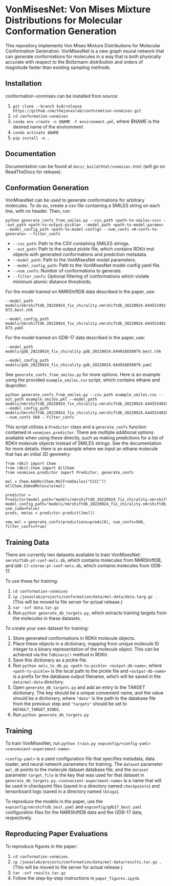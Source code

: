# VonMisesNet: Von Mises Mixture Distributions for Molecular Conformation Generation 

This repository implements Von Mises Mixture Distributions for Molecular Conformation Generation. VonMisesNet is a new 
graph neural network that can generate conformations for molecules in a way that is both physically accurate with 
respect to the Boltzmann distribution and orders of magnitude faster than existing sampling methods.  


## Installation
conformation-vonmises can be installed from source:
1. ```git clone --branch ks8/release https://github.com/thejonaslab/conformation-vonmises.git```
2. ```cd conformation-vonmises```
3. ```conda env create -n $NAME -f environment.yml```, where $NAME is the desired name of the environment
4. ```conda activate $NAME```
5. ```pip install -e .```

## Documentation
Documentation can be found at ```docs/_build/html/vonmises.html``` (will go on ReadTheDocs for release).

## Conformation Generation
VonMisesNet can be used to generate conformations for arbitrary molecules. To do so, create a csv file containing a 
SMILES string on each line, with no header. Then, run:

```
python generate_confs_from_smiles.py --csv_path <path-to-smiles-csv> --out_path <path-to-output-pickle> --model_path <path-to-model-params> --model_config_path <path-to-model-config> --num_confs <#-confs-to-generate> --filter_confs
```

- ```--csv_path```: Path to the CSV containing SMILES strings.
- ```--out_path```: Path to the output pickle file, which contains RDKit mol objects with generated conformations and prediction metadata. 
- ```--model_path```: Path to the VonMisesNet model parameters. 
- ```--model_config_path```: Path to the VonMisesNet model config yaml file.
- ```--num_confs```: Number of conformations to generate.
- ```--filter_confs```: Optional filtering of conformations which violate minimum atomic distance thresholds.

For the model trained on NMRShiftDB data described in the paper, use:

```--model_path models/nmrshiftdb_20220924_fix_chirality.nmrshiftdb_20220924.644553492873.best.chk```

```--model_config_path models/nmrshiftdb_20220924_fix_chirality.nmrshiftdb_20220924.644553492873.yaml``` 


For the model trained on GDB-17 data described in the paper, use:

```--model_path models/gdb_20220924_fix_chirality.gdb_20220924.644918830879.best.chk``` 

```--model_config_path models/gdb_20220924_fix_chirality.gdb_20220924.644918830879.yaml```

See ```generate_confs_from_smiles.py``` for more options. Here is an example using the provided ```example_smiles.csv``` 
script, which contains ethane and ibuprofen:

```
python generate_confs_from_smiles.py --csv_path example_smiles.csv --out_path example_smiles.pkl --model_path models/nmrshiftdb_20220924_fix_chirality.nmrshiftdb_20220924.644553492873.best.chk --model_config_path models/nmrshiftdb_20220924_fix_chirality.nmrshiftdb_20220924.644553492873.yaml --num_confs 560 --filter_confs
```

This script utilizes a ```Predictor``` class and a ```generate_confs``` function contained in ```vonmises.predictor```. 
There are multiple additional options available when using these directly, such as making predictions for a list of 
RDKit molecule objects instead of SMILES strings. See the documentation for more details. Here is an example where we 
input an ethane molecule that has an initial 3D geometry:

```
from rdkit import Chem
from rdkit.Chem import AllChem
from vonmises.predictor import Predictor, generate_confs

mol = Chem.AddHs(Chem.MolFromSmiles("CCCC"))
AllChem.EmbedMolecule(mol)

predictor = Predictor(model_path="models/nmrshiftdb_20220924_fix_chirality.nmrshiftdb_20220924.644553492873.best.chk", model_config_path="models/nmrshiftdb_20220924_fix_chirality.nmrshiftdb_20220924.644553492873.yaml", use_cuda=False)
preds, metas = predictor.predict([mol])

new_mol = generate_confs(predictions=preds[0], num_confs=560, filter_confs=True)
```

## Training Data
There are currently two datasets available to train VonMisesNet: ```nmrshiftdb-pt-conf-mols.db```, which contains 
molecules from NMRShiftDB, and ```GDB-17-stereo-pt-conf-mols.db```, which contains molecules from GDB-17. 

To use these for training:
1. ```cd conformation-vonmises```
2. ```cp /jonaslab/projects/conformation/data/mol-data/data.targ.gz .``` (This will be moved to file server for actual release.) 
3. ```tar -xvf data.tar.gz```
4. Run ```python generate_db_targets.py```, which extracts training targets from the molecules in these datasets.

To create your own dataset for training:
1. Store generated conformations in RDKit molecule objects.
2. Place these objects in a dictionary, mapping from unique molecule ID integer to a binary representation of the 
molecule object. This can be achieved via the ```ToBinary()``` method in RDKit. 
3. Save this dictionary as a pickle file.
4. Run ```python mols_to_db.py <path-to-pickle> <output-db-name>```, where ```<path-to-pickle>``` is the local path to 
the pickle file and ```<output-db-name>``` is a prefix for the database output filename, which will be saved in the 
```data/mol-data``` directory.
5. Open ```generate_db_targets.py``` and add an entry to the TARGET dictionary. The key should be a unique convenient 
name, and the value should be a dictionary, where ```"data"``` is the path to the database file from the previous step 
and ```"targets"``` should be set to ```DEFAULT_TARGET_KINDS```.
6. Run ```python generate_db_targets.py```

## Training
To train VonMisesNet, run ```python train.py expconfig/<config-yaml> <convenient-experiment-name>```. 

```<config-yaml>``` is a yaml configuration file that specifies metadata, data loader, and neural network parameters 
for training. The ```dataset``` parameter ```mol_db``` points to the molecule dataset database file, and the 
```dataset ``` parameter ```target_file``` is the key that was used for that dataset in ```generate_db_targets.py```. 
```<convenient-experiment-name>``` is a name that will be used in checkpoint files (saved in a directory named 
```checkpoints```) and tensorboard logs (saved in a directory named ```tblogs```).  

To reproduce the models in the paper, use the ```expconfig/nmrshiftdb_best.yaml``` and ```expconfig/gdb17_best.yaml``` 
configuration files for the NMRShiftDB data and the GDB-17 data, respectively.

## Reproducing Paper Evaluations 
To reproduce figures in the paper:

1. ```cd conformation-vonmises```
2. ```cp /jonaslab/projects/conformation/data/mol-data/results.tar.gz .``` (This will be moved to file server for actual release.) 
3. ```tar -xvf results.tar.gz```
4. Follow the step-by-step instructions in ```paper_figures.ipynb```.